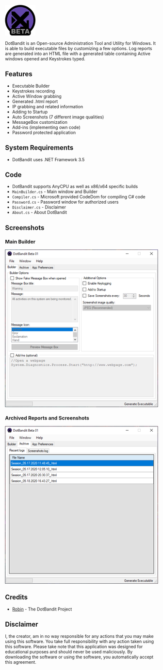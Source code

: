 <img src="https://raw.githubusercontent.com/DotBandit/dotbandit.github.io/master/beta.png" width="100" height="100">

DotBandit is an Open-source Administration Tool and Utility for Windows. It is able to build executable files by customizing a few options.
Log reports are generated into an HTML file with a generated table containing Active windows opened and Keystrokes typed.

## Features

- Executable Builder
- Keystrokes recording
- Active Window grabbing
- Generated .html report
- IP grabbing and related information
- Adding to Startup
- Auto Screenshots (7 different image qualities)
- MessageBox customization
- Add-ins (implementing own code)
- Password protected application

## System Requirements

- DotBandit uses .NET Framework 3.5

## Code

- DotBandit supports AnyCPU as well as x86/x64 specific builds
- `MainBuilder.cs` - Main window and Builder
- `Compiler.cs` - Microsoft provided CodeDom for compiling C# code
- `Password.cs` - Password window for authorized users
- `Disclaimer.cs` - Disclaimer
- `About.cs` - About DotBandit

## Screenshots

### Main Builder

![](https://raw.githubusercontent.com/DotBandit/dotbandit.github.io/master/MainBuilder.png)

### Archived Reports and Screenshots

![](https://raw.githubusercontent.com/DotBandit/dotbandit.github.io/master/Archive.png)

## Credits

- [Robin](https://github.com/Rubinskiy) - The DotBandit Project

## Disclaimer

I, the creator, am in no way responsible for any actions that you may make using this software. 
You take full responsibility with any action taken using this software. 
Please take note that this application was designed for educational purposes and should never be used maliciously. 
By downloading the software or using the software, you automatically accept this agreement.
